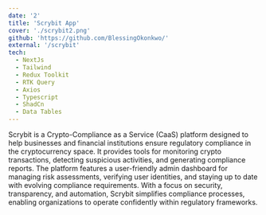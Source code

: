 ```yaml
---
date: '2'
title: 'Scrybit App'
cover: './scrybit2.png'
github: 'https://github.com/BlessingOkonkwo/'
external: '/scrybit'
tech:
  - NextJs
  - Tailwind
  - Redux Toolkit
  - RTK Query
  - Axios
  - Typescript
  - ShadCn
  - Data Tables
---
```


Scrybit is a Crypto-Compliance as a Service (CaaS) platform designed to help businesses and financial institutions ensure regulatory compliance in the cryptocurrency space. It provides tools for monitoring crypto transactions, detecting suspicious activities, and generating compliance reports. The platform features a user-friendly admin dashboard for managing risk assessments, verifying user identities, and staying up to date with evolving compliance requirements. With a focus on security, transparency, and automation, Scrybit simplifies compliance processes, enabling organizations to operate confidently within regulatory frameworks.

